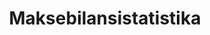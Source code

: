 ---
title: Maksebilansistatistika
title_en: Balance of payments statistics
notes: "Maksebilanss on statistiline aruanne, mis summeerib riigi vaadeldava perioodi jooksul sooritatud majandustehingud ülejäänud maailmaga. Maksebilanss koosneb jooksevkontost, mis kajastab välismajandustegevusest saadavate tulude kujunemist, ning kapitali- ja finantskontost, mis näitab jooksevkonto finantseerimist ehk välisfinantseerimisallikate struktuuri.\r\n\r\nEesti Pank koostab kuu (maksebilansi kiirhinnang) ja kvartali maksebilanssi."
notes_en: "The balance of payments is a statistical statement that summarizes all of the economic transactions made between a country and the rest of the world during a period. The balance of payments consists of the current account, which shows income received from the activities of the external economy, and the capital and financial accounts, which show the financing of the current account, or the structure of foreign sources of finance.\r\n\r\nEesti Pank compiles quarterly and monthly balance of payments (the latter is also known as the balance of payments flash estimate)."
category: 
  - Majandus ja rahandus
category_en: 
  - Economy and Finance
resources:
  - name: Maksebilansistatistika
    url: 'https://statistika.eestipank.ee/#/et/p/MAKSEBIL_JA_INVPOS/145'
    format: html
    interactive: 'True'
license: 'https://creativecommons.org/licenses/by-sa/3.0/ee/legalcode'
update_freq: 'http://purl.org/linked-data/sdmx/2009/code#freq-M'
organization: Eesti Pank
maintainer_name: ''
maintainer_email: ''
maintainer_phone: ''
date_issued: '2020/06/10'
date_modified: '2020/06/10'
---